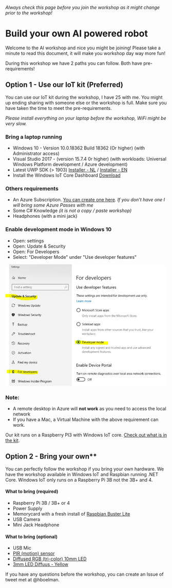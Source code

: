 *Always check this page before you join the workshop as it might change prior to the workshop!*

# Build your own AI powered robot

Welcome to the AI workshop and nice you might be joining! Please take a minute to read this document, it will make you workshop day way more fun!

During this workshop we have 2 paths you can follow. Both have pre-requirements!

## Option 1 - Use our IoT kit (Preferred)
You can use our IoT kit during the workshop, I have 25 with me. You might up ending sharing with someone else or the workshop is full. Make sure you have taken the time to meet the pre-requirements.

*Please install everything on your laptop before the workshop, WiFi might be very slow.*

### Bring a laptop running
- Windows 10 - Version	10.0.18362 Build 18362 (Or higher) (with Administrator access)
- Visual Studio 2017 - (version 15.7.4 0r higher) (with workloads: Universal Windows Platform development / Azure development)
- Latest UWP SDK (> 1903) [Installer - NL](https://developer.microsoft.com/nl-nl/windows/downloads/windows-10-sdk) /
[Installer - EN](https://developer.microsoft.com/en-us/windows/downloads/windows-10-sdk)
- Install the Windows IoT Core Dashboard [Download](http://go.microsoft.com/fwlink/?LinkID=708576)

### Others requirements
 - An Azure Subscription. [You can create one here](https://azure.microsoft.com/en-us/free/). *If you don't have one I will bring some Azure Passes with me*
 - Some C# Knowledge *(it is not a copy / paste workshop)*
 - Headphones (with a mini jack)
 
### Enable development mode in Windows 10
 - Open: settings
 - Open: Update & Security
 - Open: For Developers
 - Select: "Developer Mode" under "Use developer features"
 
![](Assets/img_0001.jpg)

### Note:
 - A remote desktop in Azure will **not work** as you need to access the local network
 - If you have a Mac, a Virtual Machine with the above requirement can work.

Our kit runs on a Raspberry PI3 with Windows IoT core. [Check out what is in the kit](hardware.md).

## Option 2 - Bring your own**
You can perfectly follow the workshop if you bring your own hardware. We have the workshop available in Windows IoT and Raspbian running .NET Core. Windows IoT only runs on a Raspberry Pi 3B not the 3B+ and 4.

#### What to bring (required)
* Raspberry Pi 3B / 3B+ or 4
* Power Supply
* Memorycard with a fresh install of [Raspbian Buster Lite](https://www.raspberrypi.org/downloads/raspbian/)
* USB Camera
* Mini Jack Headphone

#### What to bring (optional)
* USB Mic
* [PIR (motion) sensor](http://www.adafruit.com/products/189)
* [Diffused RGB (tri-color) 10mm LED](http://www.adafruit.com/products/848) 
* [3mm LED Diffuus - Yellow](https://www.kiwi-electronics.nl/3mm-diffuus-geel-10-pack)

If you have any questions before the workshop, you can create an Issue of tweet met at @hboelman.


